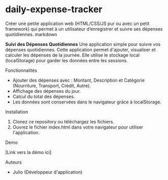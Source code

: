 # daily-expense-tracker
Créer une petite application web (HTML/CSS/JS pur ou avec un petit framework) qui permet à un utilisateur d’enregistrer et suivre ses dépenses quotidiennes.
markdown

**Suivi des Dépenses Quotidiennes**
Une application simple pour suivre vos dépenses quotidiennes. Cette application permet d'ajouter, visualiser et calculer les dépenses de la journée. Elle utilise le stockage local (localStorage) pour garder les données entre les sessions.

Fonctionnalités

- Ajouter des dépenses avec : Montant, Description et Catégorie (Nourriture, Transport, Crédit, Autre).
- Affichage des dépenses du jour.
- Calcul du total des dépenses.
- Les données sont conservées dans le navigateur grâce à localStorage.

Installation

1. Clonez ce repository ou téléchargez les fichiers.
2. Ouvrez le fichier index.html dans votre navigateur pour utiliser l'application.

Demo

[Link vers la démo ici]

Auteurs

- Julio (Développeur d'application)
```

